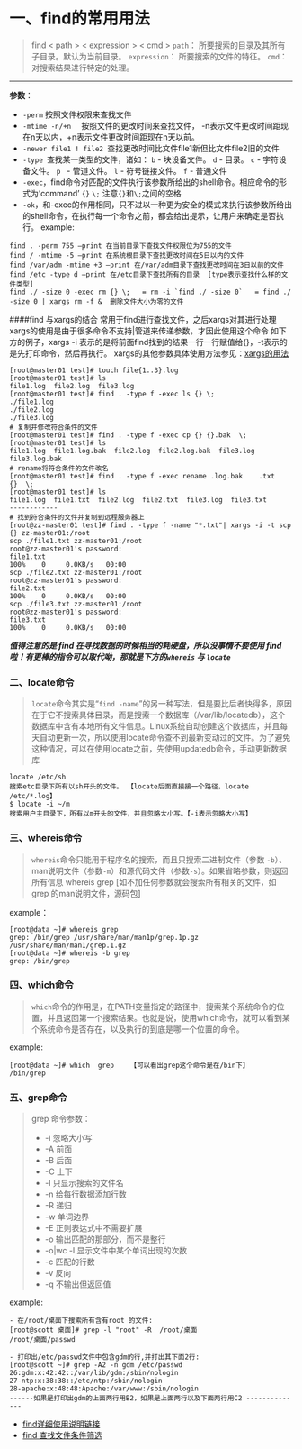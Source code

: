# 一、find的常用用法
> find < path > < expression > < cmd >
>`path`： 所要搜索的目录及其所有子目录。默认为当前目录。
`expression`： 所要搜索的文件的特征。
`cmd`： 对搜索结果进行特定的处理。

---------------
**参数**：
- `-perm` 按照文件权限来查找文件
- `-mtime -n/+n  `  按照文件的更改时间来查找文件， -n表示文件更改时间距现在n天以内，+n表示文件更改时间距现在n天以前。
- `-newer file1 ! file2 `查找更改时间比文件file1新但比文件file2旧的文件
- `-type `查找某一类型的文件，诸如：
`b` - 块设备文件。
`d` - 目录。
`c` - 字符设备文件。
`p ` - 管道文件。
`l` - 符号链接文件。
`f` - 普通文件
- `-exec`，find命令对匹配的文件执行该参数所给出的shell命令。相应命令的形式为’command’ `{}`   `\;`  注意`{}`和`\;`之间的空格
- `-ok`，和-exec的作用相同，只不过以一种更为安全的模式来执行该参数所给出的shell命令，在执行每一个命令之前，都会给出提示，让用户来确定是否执行。
example:
```
find . -perm 755 –print 在当前目录下查找文件权限位为755的文件
find / -mtime -5 –print 在系统根目录下查找更改时间在5日以内的文件
find /var/adm -mtime +3 –print 在/var/adm目录下查找更改时间在3日以前的文件
find /etc -type d –print 在/etc目录下查找所有的目录  [type表示查找什么样的文件类型]
find ./ -size 0 -exec rm {} \;   = rm -i `find ./ -size 0`   = find ./ -size 0 | xargs rm -f &  删除文件大小为零的文件 
```
####find 与xargs的结合 常用于find进行查找文件，之后xargs对其进行处理
xargs的使用是由于很多命令不支持|管道来传递参数，才因此使用这个命令
如下方的例子，xargs -i 表示的是将前面find找到的结果一行一行赋值给{}，-t表示的是先打印命令，然后再执行。
xargs的其他参数具体使用方法参见：[xargs的用法](http://blog.csdn.net/zhangfn2011/article/details/6776925)
 ```
[root@master01 test]# touch file{1..3}.log
[root@master01 test]# ls
file1.log  file2.log  file3.log
[root@master01 test]# find . -type f -exec ls {} \;
./file1.log
./file2.log
./file3.log
# 复制并修改符合条件的文件
[root@master01 test]# find . -type f -exec cp {} {}.bak  \;
[root@master01 test]# ls
file1.log  file1.log.bak  file2.log  file2.log.bak  file3.log  file3.log.bak
# rename将符合条件的文件改名
[root@master01 test]# find . -type f -exec rename .log.bak    .txt   {}  \;
[root@master01 test]# ls
file1.log  file1.txt  file2.log  file2.txt  file3.log  file3.txt
------------
# 找到符合条件的文件并复制到远程服务器上
[root@zz-master01 test]# find . -type f -name "*.txt"| xargs -i -t scp  {} zz-master01:/root
scp ./file1.txt zz-master01:/root 
root@zz-master01's password: 
file1.txt                                                                                                                                100%    0     0.0KB/s   00:00    
scp ./file2.txt zz-master01:/root 
root@zz-master01's password: 
file2.txt                                                                                                                                100%    0     0.0KB/s   00:00    
scp ./file3.txt zz-master01:/root 
root@zz-master01's password: 
file3.txt                                                                                                                                100%    0     0.0KB/s   00:00 

```


***值得注意的是 find 在寻找数据的时候相当的耗硬盘，所以没事情不要使用 find 啦！有更棒的指令可以取代呦，那就是下方的`whereis` 与 `locate`***

### 二、locate命令
>`locate`命令其实是“`find -name`”的另一种写法，但是要比后者快得多，原因在于它不搜索具体目录，而是搜索一个数据库（/var/lib/locatedb），这个数据库中含有本地所有文件信息。Linux系统自动创建这个数据库，并且每天自动更新一次，所以使用locate命令查不到最新变动过的文件。为了避免这种情况，可以在使用locate之前，先使用updatedb命令，手动更新数据库
```
locate /etc/sh
搜索etc目录下所有以sh开头的文件。 【locate后面直接接一个路径，locate /etc/*.log】
$ locate -i ~/m
搜索用户主目录下，所有以m开头的文件，并且忽略大小写。【-i表示忽略大小写】
```
### 三、whereis命令
>`whereis`命令只能用于程序名的搜索，而且只搜索二进制文件（参数 `-b`）、man说明文件（参数`-m`）和源代码文件（参数`-s`）。如果省略参数，则返回所有信息
whereis grep  [如不加任何参数就会搜索所有相关的文件，如grep 的man说明文件，源码包]

example：
```
[root@data ~]# whereis grep 
grep: /bin/grep /usr/share/man/man1p/grep.1p.gz /usr/share/man/man1/grep.1.gz
[root@data ~]# whereis -b grep 
grep: /bin/grep
```
### 四、which命令

>`which`命令的作用是，在PATH变量指定的路径中，搜索某个系统命令的位置，并且返回第一个搜索结果。也就是说，使用which命令，就可以看到某个系统命令是否存在，以及执行的到底是哪一个位置的命令。

example:
```
[root@data ~]# which  grep    【可以看出grep这个命令是在/bin下】
/bin/grep
```
### 五、grep命令

>grep 命令参数：
> - -i  忽略大小写                                                                                                                                           
> - -A  前面
> - -B  后面
> - -C  上下
> - -l  只显示搜索的文件名
> - -n  给每行数据添加行数
> - -R  递归
> - -w  单词边界
> - -E  正则表达式中不需要扩展
> - -o  输出匹配的那部分，而不是整行
> - -o|wc -l 显示文件中某个单词出现的次数
> - -c 匹配的行数
> - -v 反向
> - -q 不输出但返回值

example:
```
- 在/root/桌面下搜索所有含有root 的文件:
[root@scott 桌面]# grep -l "root" -R  /root/桌面   
/root/桌面/passwd

- 打印出/etc/passwd文件中包含gdm的行,并打出其下面2行:
[root@scott ~]# grep -A2 -n gdm /etc/passwd
26:gdm:x:42:42::/var/lib/gdm:/sbin/nologin
27-ntp:x:38:38::/etc/ntp:/sbin/nologin
28-apache:x:48:48:Apache:/var/www:/sbin/nologin 
------如果是打印出gdm的上面两行用B2，如果是上面两行以及下面两行用C2 --------------
```
- [find详细使用说明链接](http://blog.csdn.net/wzzfeitian/article/details/40985549)
- [find 查找文件条件筛选](http://www.jb51.net/article/99319.htm)
